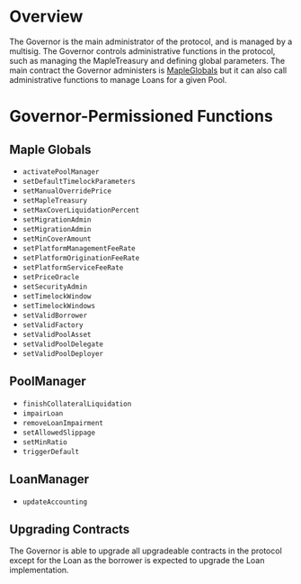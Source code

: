 # Overview

The Governor is the main administrator of the protocol, and is managed by a multisig. The Governor controls administrative functions in the protocol, such as managing the MapleTreasury and defining global parameters. The main contract the Governor administers is [MapleGlobals](https://github.com/maple-labs/globals-v2/blob/main/contracts/MapleGlobals.sol) but it can also call administrative functions to manage Loans for a given Pool.

# Governor-Permissioned Functions

## Maple Globals

* `activatePoolManager`
* `setDefaultTimelockParameters`
* `setManualOverridePrice`
* `setMapleTreasury`
* `setMaxCoverLiquidationPercent`
* `setMigrationAdmin`
* `setMigrationAdmin`
* `setMinCoverAmount`
* `setPlatformManagementFeeRate`
* `setPlatformOriginationFeeRate`
* `setPlatformServiceFeeRate`
* `setPriceOracle`
* `setSecurityAdmin`
* `setTimelockWindow`
* `setTimelockWindows`
* `setValidBorrower`
* `setValidFactory`
* `setValidPoolAsset`
* `setValidPoolDelegate`
* `setValidPoolDeployer`

## PoolManager

* `finishCollateralLiquidation`
* `impairLoan`
* `removeLoanImpairment`
* `setAllowedSlippage`
* `setMinRatio`
* `triggerDefault`

## LoanManager

* `updateAccounting`

## Upgrading Contracts

The Governor is able to upgrade all upgradeable contracts in the protocol except for the Loan as the borrower is expected to upgrade the Loan implementation.
